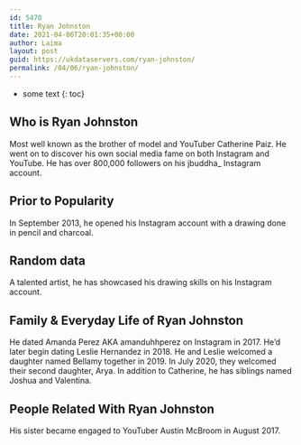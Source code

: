 ```yaml
---
id: 5470
title: Ryan Johnston
date: 2021-04-06T20:01:35+00:00
author: Laima
layout: post
guid: https://ukdataservers.com/ryan-johnston/
permalink: /04/06/ryan-johnston/
---
```


* some text
{: toc}


## Who is Ryan Johnston
                  
                  
                  
Most well known as the brother of model and YouTuber Catherine Paiz. He went on to discover his own social media fame on both Instagram and YouTube. He has over 800,000 followers on his jbuddha_ Instagram account. 
                  
              
            
              
            
                
                
                
## Prior to Popularity
                  
                  
                  
In September 2013, he opened his Instagram account with a drawing done in pencil and charcoal. 
                  
              
            
              
            
                
                
                
## Random data
                  
                  
                  
A talented artist, he has showcased his drawing skills on his Instagram account. 
                  
              
            
              
            
                
                
                
## Family & Everyday Life of Ryan Johnston
                  
                  
                  
He dated Amanda Perez AKA amanduhhperez on Instagram in 2017. He&#8217;d later begin dating Leslie Hernandez in 2018. He and Leslie welcomed a daughter named Bellamy together in 2019. In July 2020, they welcomed their second daughter, Arya. In addition to Catherine, he has siblings named Joshua and Valentina.
                  
              
            
              
            
                
                
                
## People Related With Ryan Johnston
                  
                  
                  
His sister became engaged to YouTuber Austin McBroom in August 2017. 
                  
              
            
              
            
                
              
            
              
              
            
            
              
            
          
          
          